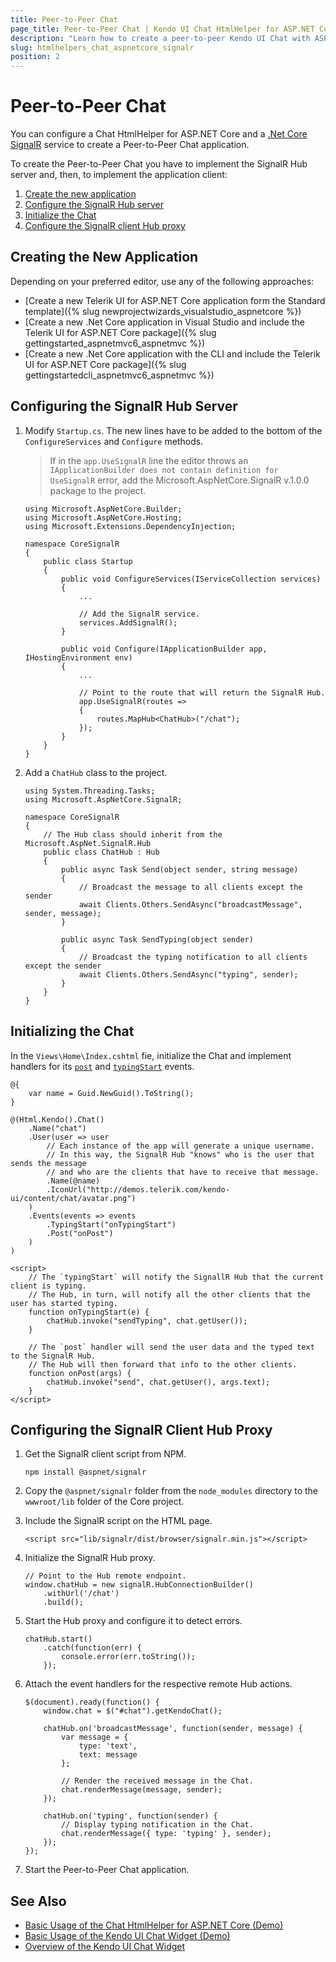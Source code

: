 ```yaml
---
title: Peer-to-Peer Chat
page_title: Peer-to-Peer Chat | Kendo UI Chat HtmlHelper for ASP.NET Core
description: "Learn how to create a peer-to-peer Kendo UI Chat with ASP.NET Core SignalR."
slug: htmlhelpers_chat_aspnetcore_signalr
position: 2
---
```


# Peer-to-Peer Chat

You can configure a Chat HtmlHelper for ASP.NET Core and a [.Net Core SignalR](https://docs.microsoft.com/en-us/aspnet/signalr/) service to create a Peer-to-Peer Chat application.

To create the Peer-to-Peer Chat you have to implement the SignalR Hub server and, then, to implement the application client:

1. [Create the new application](#creating-the-new-application)
1. [Configure the SignalR Hub server](#configuring-the-signalr-hub-server)
1. [Initialize the Chat](#initializing-the-chat)
1. [Configure the SignalR client Hub proxy](#configuring-the-signalr-client-hub-proxy)

## Creating the New Application

Depending on your preferred editor, use any of the following approaches:

* [Create a new Telerik UI for ASP.NET Core application form the Standard template]({% slug newprojectwizards_visualstudio_aspnetcore %})
* [Create a new .Net Core application in Visual Studio and include the Telerik UI for ASP.NET Core package]({% slug gettingstarted_aspnetmvc6_aspnetmvc %})
* [Create a new .Net Core application with the CLI and include the Telerik UI for ASP.NET Core package]({% slug gettingstartedcli_aspnetmvc6_aspnetmvc %})

## Configuring the SignalR Hub Server

1. Modify `Startup.cs`. The new lines have to be added to the bottom of the `ConfigureServices` and `Configure` methods.

    > If in the `app.UseSignalR` line the editor throws an `IApplicationBuilder does not contain definition for UseSignalR` error, add the Microsoft.AspNetCore.SignalR v.1.0.0 package to the project.

    ```
    using Microsoft.AspNetCore.Builder;
    using Microsoft.AspNetCore.Hosting;
    using Microsoft.Extensions.DependencyInjection;

    namespace CoreSignalR
    {
        public class Startup
        {
            public void ConfigureServices(IServiceCollection services)
            {
                ...

                // Add the SignalR service.
                services.AddSignalR();
            }

            public void Configure(IApplicationBuilder app, IHostingEnvironment env)
            {
                ...

                // Point to the route that will return the SignalR Hub.
                app.UseSignalR(routes =>
                {
                    routes.MapHub<ChatHub>("/chat");
                });
            }
        }
    }
    ```

1. Add a `ChatHub` class to the project.

    ```
    using System.Threading.Tasks;
    using Microsoft.AspNetCore.SignalR;

    namespace CoreSignalR
    {
        // The Hub class should inherit from the Microsoft.AspNet.SignalR.Hub
        public class ChatHub : Hub
        {
            public async Task Send(object sender, string message)
            {
                // Broadcast the message to all clients except the sender
                await Clients.Others.SendAsync("broadcastMessage", sender, message);
            }

            public async Task SendTyping(object sender)
            {
                // Broadcast the typing notification to all clients except the sender
                await Clients.Others.SendAsync("typing", sender);
            }
        }
    }
    ```

## Initializing the Chat

In the `Views\Home\Index.cshtml` fie, initialize the Chat and implement handlers for its [`post`](https://docs.telerik.com/kendo-ui/api/javascript/ui/chat/events/post) and [`typingStart`](https://docs.telerik.com/kendo-ui/api/javascript/ui/chat/events/typingstart) events.

```
@{
    var name = Guid.NewGuid().ToString();
}

@(Html.Kendo().Chat()
    .Name("chat")
    .User(user => user
        // Each instance of the app will generate a unique username.
        // In this way, the SignalR Hub "knows" who is the user that sends the message
        // and who are the clients that have to receive that message.
        .Name(@name)
        .IconUrl("http://demos.telerik.com/kendo-ui/content/chat/avatar.png")
    )
    .Events(events => events
        .TypingStart("onTypingStart")
        .Post("onPost")
    )
)

<script>
    // The `typingStart` will notify the SignallR Hub that the current client is typing.
    // The Hub, in turn, will notify all the other clients that the user has started typing.
    function onTypingStart(e) {
        chatHub.invoke("sendTyping", chat.getUser());
    }

    // The `post` handler will send the user data and the typed text to the SignalR Hub.
    // The Hub will then forward that info to the other clients.
    function onPost(args) {
        chatHub.invoke("send", chat.getUser(), args.text);
    }
</script>
```

## Configuring the SignalR Client Hub Proxy

1. Get the SignalR client script from NPM.

    ```
    npm install @aspnet/signalr
    ```

1. Copy the `@aspnet/signalr` folder from the `node_modules` directory to the `wwwroot/lib` folder of the Core project.
1. Include the SignalR script on the HTML page.

    ```
    <script src="lib/signalr/dist/browser/signalr.min.js"></script>
    ```

1. Initialize the SignalR Hub proxy.

    ```
    // Point to the Hub remote endpoint.
    window.chatHub = new signalR.HubConnectionBuilder()
        .withUrl('/chat')
        .build();
    ```

1. Start the Hub proxy and configure it to detect errors.

    ```
    chatHub.start()
        .catch(function(err) {
            console.error(err.toString());
        });
    ```

1. Attach the event handlers for the respective remote Hub actions.

    ```
    $(document).ready(function() {
        window.chat = $("#chat").getKendoChat();

        chatHub.on('broadcastMessage', function(sender, message) {
            var message = {
                type: 'text',
                text: message
            };

            // Render the received message in the Chat.
            chat.renderMessage(message, sender);
        });

        chatHub.on('typing', function(sender) {
            // Display typing notification in the Chat.
            chat.renderMessage({ type: 'typing' }, sender);
        });
    });
    ```

1. Start the Peer-to-Peer Chat application.

## See Also

* [Basic Usage of the Chat HtmlHelper for ASP.NET Core (Demo)](https://demos.telerik.com/aspnet-core/chat/index)
* [Basic Usage of the Kendo UI Chat Widget (Demo)](https://demos.telerik.com/kendo-ui/chat/index)
* [Overview of the Kendo UI Chat Widget](https://docs.telerik.com/kendo-ui/controls/conversational-ui/chat/overview)
